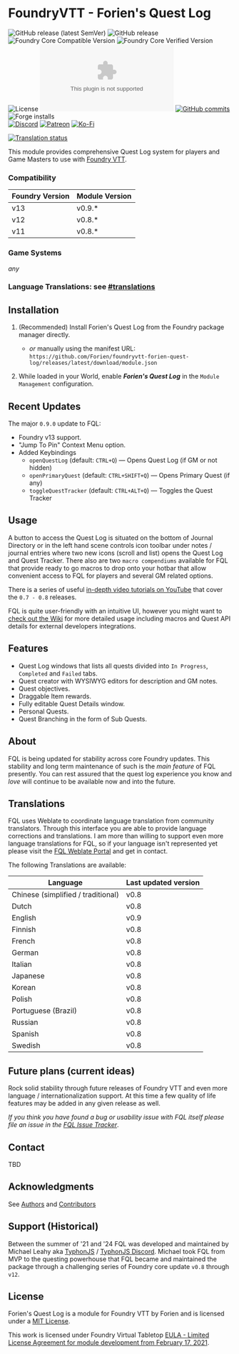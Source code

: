 # FoundryVTT - Forien's Quest Log

![GitHub release (latest SemVer)](https://img.shields.io/github/v/release/Forien/foundryvtt-forien-quest-log?style=for-the-badge&label=Forien%27s+Quest+Log+version)
![GitHub release](https://img.shields.io/github/release-date/Forien/foundryvtt-forien-quest-log?style=for-the-badge)
![Foundry Core Compatible Version](https://img.shields.io/badge/dynamic/json.svg?url=https%3A%2F%2Fraw.githubusercontent.com%2FForien%2Ffoundryvtt-forien-quest-log%2Fmaster%2Fmodule.json&label=Foundry%20Min%20Version&query=$.compatibility.minimum&colorB=orange&style=for-the-badge)
![Foundry Core Verified Version](https://img.shields.io/badge/dynamic/json.svg?url=https%3A%2F%2Fraw.githubusercontent.com%2FForien%2Ffoundryvtt-forien-quest-log%2Fmaster%2Fmodule.json&label=Foundry%20Verified&query=$.compatibility.verified&colorB=orange&style=for-the-badge)
![License](https://img.shields.io/github/license/Forien/foundryvtt-forien-quest-log?style=for-the-badge)
![Zip Downloads](https://img.shields.io/github/downloads/Forien/foundryvtt-forien-quest-log/latest/module.zip?style=for-the-badge)
[![GitHub commits](https://img.shields.io/github/commits-since/Forien/foundryvtt-forien-quest-log/latest?style=for-the-badge)](https://github.com/Forien/foundryvtt-forien-quest-log/commits/)
![Forge installs](https://img.shields.io/badge/dynamic/json?label=Forge%20Installs&query=package.installs&suffix=%25&url=https%3A%2F%2Fforge-vtt.com%2Fapi%2Fbazaar%2Fpackage%2Fforien-quest-log&style=for-the-badge)      
[![Discord](https://img.shields.io/badge/Discord-%235865F2.svg?style=for-the-badge&logo=discord&logoColor=white&link=https%3A%2F%2Fdiscord.gg%2FXkTFv8DRDc)](https://discord.gg/XkTFv8DRDc)
[![Patreon](https://img.shields.io/badge/Patreon-F96854?style=for-the-badge&logo=patreon&logoColor=white)](https://www.patreon.com/foundryworkshop)
[![Ko-Fi](https://img.shields.io/badge/Ko--fi-F16061?style=for-the-badge&logo=ko-fi&logoColor=white)](https://ko-fi.com/forien)

[![Translation status](https://hosted.weblate.org/widget/foriens-quest-log/287x66-black.png)](https://hosted.weblate.org/engage/foriens-quest-log/)

This module provides comprehensive Quest Log system for players and Game Masters to use with [Foundry VTT](https://foundryvtt.com/).

### Compatibility

| Foundry Version | Module Version |
|-----------------|----------------|
| v13             | v0.9.*         |
| v12             | v0.8.*         |
| v11             | v0.8.*         |

### Game Systems
_any_

### Language Translations: see [#translations](#translations)

## Installation

1. (Recommended) Install Forien's Quest Log from the Foundry package manager directly. 
   - _or_ manually using the manifest URL: `https://github.com/Forien/foundryvtt-forien-quest-log/releases/latest/download/module.json`


2. While loaded in your World, enable **_Forien's Quest Log_** in the `Module Management` configuration. 

## Recent Updates

The major `0.9.0` update to FQL:

- Foundry v13 support.
- "Jump To Pin" Context Menu option.
- Added Keybindings
  - `openQuestLog` (default: `CTRL+Q`) — Opens Quest Log (if GM or not hidden)
  - `openPrimaryQuest` (default: `CTRL+SHIFT+Q`) — Opens Primary Quest (if any)
  - `toggleQuestTracker` (default: `CTRL+ALT+Q`) — Toggles the Quest Tracker

## Usage

A button to access the Quest Log is situated on the bottom of Journal Directory or in the left hand scene controls icon 
toolbar under notes / journal entries where two new icons (scroll and list) opens the Quest Log and Quest Tracker. There
also are two `macro compendiums` available for FQL that provide ready to go macros to drop onto your hotbar that allow
convenient access to FQL for players and several GM related options.

There is a series of useful [in-depth video tutorials on YouTube](https://www.youtube.com/playlist?list=PLHslnNa8QKdD_M29g_Zs0f9zyAUVJ32Ne) 
that cover the `0.7 - 0.8` releases.

FQL is quite user-friendly with an intuitive UI, however you might want to [check out the Wiki](https://github.com/Forien/foundryvtt-forien-quest-log/wiki) for more detailed usage including macros and Quest API details for external developers integrations. 

## Features

- Quest Log windows that lists all quests divided into `In Progress`, `Completed` and `Failed` tabs.
- Quest creator with WYSIWYG editors for description and GM notes.
- Quest objectives.
- Draggable Item rewards.
- Fully editable Quest Details window.
- Personal Quests.
- Quest Branching in the form of Sub Quests.

## About

FQL is being updated for stability across core Foundry updates. This stability and long term maintenance of such is 
the _main feature_ of FQL presently. You can rest assured that the quest log experience you know and _love_ will 
continue to be available now and into the future.

## Translations

FQL uses Weblate to coordinate language translation from community translators. Through this interface you are able to
provide language corrections and translations. I am more than willing to support even more language translations for
FQL, so if your language isn't represented yet please visit the [FQL Weblate Portal](https://hosted.weblate.org/projects/foriens-quest-log/)
and get in contact.

The following Translations are available:

| Language                           | Last updated version |
|------------------------------------|----------------------|
| Chinese (simplified / traditional) | v0.8                 |
| Dutch                              | v0.8                 |
| English                            | v0.9                 |
| Finnish                            | v0.8                 |
| French                             | v0.8                 |
| German                             | v0.8                 |
| Italian                            | v0.8                 |
| Japanese                           | v0.8                 |
| Korean                             | v0.8                 |
| Polish                             | v0.8                 |
| Portuguese (Brazil)                | v0.8                 |
| Russian                            | v0.8                 |
| Spanish                            | v0.8                 |
| Swedish                            | v0.8                 |

## Future plans (current ideas)

Rock solid stability through future releases of Foundry VTT and even more language / internationalization support.
At this time a few quality of life features may be added in any given release as well.

_If you think you have found a bug or usability issue with FQL itself please file an issue in the 
[FQL Issue Tracker](https://github.com/Forien/foundryvtt-forien-quest-log/issues)_.

## Contact

TBD

## Acknowledgments

See [Authors](https://github.com/Forien/foundryvtt-forien-quest-log/blob/master/AUTHORS) and
[Contributors](https://github.com/Forien/foundryvtt-forien-quest-log/graphs/contributors)

## Support (Historical)

Between the summer of '21 and '24 FQL was developed and maintained by Michael Leahy aka [TyphonJS](https://github.com/typhonrt) / 
[TyphonJS Discord](https://typhonjs.io/discord/). Michael took FQL from MVP to the questing powerhouse that FQL became
and maintained the package through a challenging series of Foundry core update `v0.8` through `v12`. 

## License

Forien's Quest Log is a module for Foundry VTT by Forien and is licensed under a [MIT License](https://github.com/Forien/foundryvtt-forien-quest-log/blob/master/LICENSE). 

This work is licensed under Foundry Virtual Tabletop [EULA - Limited License Agreement for module development from February 17, 2021](https://foundryvtt.com/article/license/).
